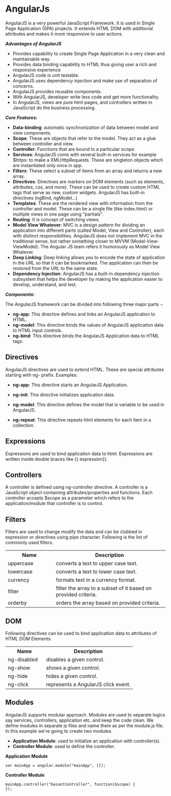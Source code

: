 # AngularJs

AngularJS is a very powerful JavaScript Framework. It is used in Single Page Application (SPA) projects. It extends HTML DOM with additional attributes and makes it more responsive to user actions.

***Advantages of AngularJS***

- Provides capability to create Single Page Application in a very clean and maintainable way.
- Provides data binding capability to HTML thus giving user a rich and responsive experience
- AngularJS code is unit testable.
- AngularJS uses dependency injection and make use of separation of concerns.
- AngularJS provides reusable components.
- With AngularJS, developer write less code and get more functionality.
- In AngularJS, views are pure html pages, and controllers written in JavaScript do the business processing.

***Core Features:***

- **Data-binding**: automatic synchronization of data between model and view components.
- **Scope**: These are objects that refer to the model. They act as a glue between controller and view.
- **Controller**: Functions that are bound to a particular scope.
- **Services**: AngularJS come with several built-in services for example $https: to make a XMLHttpRequests. These are singleton objects which are instantiated only once in app.
- **Filters**: These select a subset of items from an array and returns a new array.
- **Directives**: Directives are markers on DOM elements (such as elements, attributes, css, and more). These can be used to create custom HTML tags that serve as new, custom widgets. AngularJS has built-in directives (ngBind, ngModel...)
- **Templates**: These are the rendered view with information from the controller and model. These can be a single file (like index.html) or multiple views in one page using "partials".
- **Routing**: It is concept of switching views.
- **Model View Whatever**: MVC is a design pattern for dividing an application into different parts (called Model, View and Controller), each with distinct responsibilities. AngularJS does not implement MVC in the traditional sense, but rather something closer to MVVM (Model-View-ViewModel). The Angular JS team refers it humorously as Model View Whatever.
- **Deep Linking**: Deep linking allows you to encode the state of application in the URL so that it can be bookmarked. The application can then be restored from the URL to the same state.
- **Dependency Injection**: AngularJS has a built-in dependency injection subsystem that helps the developer by making the application easier to develop, understand, and test.

***Components:***

The AngularJS framework can be divided into following three major parts −

- **ng-app**: This directive defines and links an AngularJS application to HTML.
- **ng-model**: This directive binds the values of AngularJS application data to HTML input controls.
- **ng-bind**: This directive binds the AngularJS Application data to HTML tags.

## Directives

AngularJS directives are used to extend HTML. These are special attributes starting with ng- prefix. Examples:

- **ng-app**: This directive starts an AngularJS Application.
- **ng-init**: This directive initializes application data.
- **ng-model**: This directive defines the model that is variable to be used in AngularJS.

- **ng-repeat**: This directive repeats html elements for each item in a collection.

## Expressions

Expressions are used to bind application data to html. Expressions are written inside double braces like {{ expression}}.

## Controllers

A controller is defined using ng-controller directive. A controller is a JavaScript object containing attributes/properties and functions. Each controller accepts $scope as a parameter which refers to the application/module that controller is to control.

## Filters

Filters are used to change modify the data and can be clubbed in expression or directives using pipe character. Following is the list of commonly used filters.

<table>
   <tbody>
      <tr>
         <th width="30%">Name</th>
         <th width="70%">Description</th>
      </tr>
      <tr>
         <td>uppercase</td>
         <td>converts a text to upper case text.</td>
      </tr>
      <tr>
         <td>lowercase</td>
         <td>converts a text to lower case text.</td>
      </tr>
      <tr>
         <td>currency</td>
         <td>formats text in a currency format.</td>
      </tr>
      <tr>
         <td>filter</td>
         <td>filter the array to a subset of it based on provided criteria.</td>
      </tr>
      <tr>
         <td>orderby</td>
         <td>orders the array based on provided criteria.</td>
      </tr>
   </tbody>
</table>

## DOM

Following directives can be used to bind application data to attributes of HTML DOM Elements.

<table>
   <tbody>
      <tr>
         <th width="30%">Name</th>
         <th width="70%">Description</th>
      </tr>
      <tr>
         <td>ng-disabled</td>
         <td>disables a given control.</td>
      </tr>
      <tr>
         <td>ng-show</td>
         <td>shows a given control.</td>
      </tr>
      <tr>
         <td>ng-hide</td>
         <td>hides a given control.</td>
      </tr>
      <tr>
         <td>ng-click</td>
         <td>represents a AngularJS click event.</td>
      </tr>
   </tbody>
</table>

## Modules

AngularJS supports modular approach. Modules are used to separate logics say services, controllers, application etc. and keep the code clean. We define modules in separate js files and name them as per the module.js file. In this example we're going to create two modules.

- **Application Module**: used to initialize an application with controller(s).
- **Controller Module**: used to define the controller.

**Application Module**

```
var mainApp = angular.module("mainApp", []);
```

**Controller Module**

```
mainApp.controller("basantController", function($scope) {
});
```